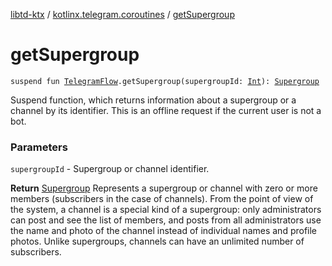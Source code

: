 [libtd-ktx](../index.md) / [kotlinx.telegram.coroutines](index.md) / [getSupergroup](./get-supergroup.md)

# getSupergroup

`suspend fun `[`TelegramFlow`](../kotlinx.telegram.core/-telegram-flow/index.md)`.getSupergroup(supergroupId: `[`Int`](https://kotlinlang.org/api/latest/jvm/stdlib/kotlin/-int/index.html)`): `[`Supergroup`](https://tdlibx.github.io/td/docs/org/drinkless/td/libcore/telegram/TdApi/Supergroup.html)

Suspend function, which returns information about a supergroup or a channel by its identifier.
This is an offline request if the current user is not a bot.

### Parameters

`supergroupId` - Supergroup or channel identifier.

**Return**
[Supergroup](https://tdlibx.github.io/td/docs/org/drinkless/td/libcore/telegram/TdApi/Supergroup.html) Represents a supergroup or channel with zero or more members (subscribers in
the case of channels). From the point of view of the system, a channel is a special kind of a
supergroup: only administrators can post and see the list of members, and posts from all
administrators use the name and photo of the channel instead of individual names and profile photos.
Unlike supergroups, channels can have an unlimited number of subscribers.

